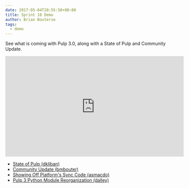 ```yaml
---
date: 2017-05-04T20:55:50+00:00
title: Sprint 18 Demo
author: Brian Bouterse
tags:
  - demo
---
```

<!-- more -->
See what is coming with Pulp 3.0, along with a State of Pulp and Community Update.

<iframe width="560" height="315" src="https://www.youtube.com/embed/6Z6Vl1P_4X0" frameborder="0" allowfullscreen></iframe>

* [State of Pulp (dkliban)](https://www.youtube.com/watch?v=6Z6Vl1P_4X0&t=0m57s)
* [Community Update (bmbouter)](https://www.youtube.com/watch?v=6Z6Vl1P_4X0&t=1m49s)
* [Showing Off Platform's Sync Code (asmacdo)](https://www.youtube.com/watch?v=6Z6Vl1P_4X0&t=6m31s)
* [Pulp 3 Python Module Reorganization (dalley)](https://www.youtube.com/watch?v=6Z6Vl1P_4X0&t=14m24s)
